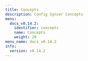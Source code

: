```yaml
---
title: Concepts
description: Config Syncer Concepts
menu:
  docs_v0.14.2:
    identifier: concepts
    name: Concepts
    weight: 20
menu_name: docs_v0.14.2
info:
  version: v0.14.2
---
```


